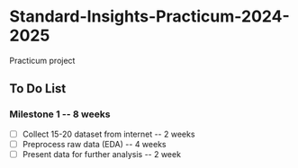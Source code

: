 # Standard-Insights-Practicum-2024-2025
Practicum project

## To Do List

### Milestone 1 -- 8 weeks
- [ ] Collect 15-20 dataset from internet -- 2 weeks
- [ ] Preprocess raw data (EDA) -- 4 weeks
- [ ] Present data for further analysis -- 2 week

